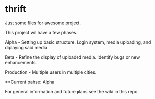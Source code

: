 # thrift
Just some files for awesome project.

This project wil have a few phases.

Alpha - Setting up basic structure. Login system, media uploading, and diplaying said media

Beta - Refine the display of uploaded media. Identify bugs or new enhancements.

Production - Multiple users in multiple cities.

**Current pahse: Alpha

For general information and future plans see the wiki in this repo.



